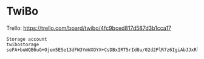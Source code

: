 TwiBo
=====
Trello: https://trello.com/board/twibo/4fc9bced817d587d3b1cca17

	Storage account
	twibostorage
	seFA+buWQB6uG+Ojem5ESe13dFW3YmWXOYX+CsDBxIRT5rId8u/02d2PlR7z6IgiAbJJxRl5j5lQxFIIDHFrng==